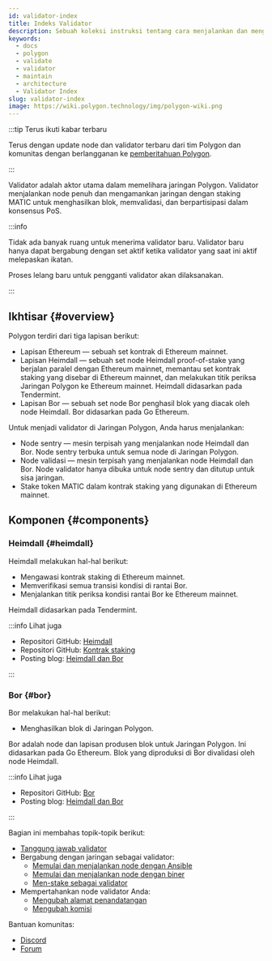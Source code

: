 ```yaml
---
id: validator-index
title: Indeks Validator
description: Sebuah koleksi instruksi tentang cara menjalankan dan mengoperasikan node validator di Jaringan Polygon
keywords:
  - docs
  - polygon
  - validate
  - validator
  - maintain
  - architecture
  - Validator Index
slug: validator-index
image: https://wiki.polygon.technology/img/polygon-wiki.png
---
```


:::tip Terus ikuti kabar terbaru

Terus dengan update node dan validator terbaru dari tim Polygon dan komunitas dengan berlangganan ke [pemberitahuan Polygon](https://polygon.technology/notifications/).

:::

Validator adalah aktor utama dalam memelihara jaringan Polygon. Validator menjalankan node penuh dan mengamankan
jaringan dengan staking MATIC untuk menghasilkan blok, memvalidasi, dan berpartisipasi dalam konsensus PoS.

:::info

Tidak ada banyak ruang untuk menerima validator baru. Validator baru hanya dapat bergabung dengan set aktif ketika validator yang saat ini aktif melepaskan ikatan.

Proses lelang baru untuk pengganti validator akan dilaksanakan.

:::

## Ikhtisar {#overview}

Polygon terdiri dari tiga lapisan berikut:

* Lapisan Ethereum — sebuah set kontrak di Ethereum mainnet.
* Lapisan Heimdall — sebuah set node Heimdall proof-of-stake yang berjalan paralel dengan Ethereum mainnet, memantau set kontrak staking yang disebar di Ethereum mainnet, dan melakukan titik periksa Jaringan Polygon ke Ethereum mainnet. Heimdall didasarkan pada Tendermint.
* Lapisan Bor — sebuah set node Bor penghasil blok yang diacak oleh node Heimdall. Bor didasarkan pada Go Ethereum.

Untuk menjadi validator di Jaringan Polygon, Anda harus menjalankan:

* Node sentry — mesin terpisah yang menjalankan node Heimdall dan Bor. Node sentry terbuka untuk semua node di Jaringan Polygon.
* Node validasi — mesin terpisah yang menjalankan node Heimdall dan Bor. Node validator hanya dibuka untuk node sentry dan ditutup untuk sisa jaringan.
* Stake token MATIC dalam kontrak staking yang digunakan di Ethereum mainnet.

## Komponen {#components}

### Heimdall {#heimdall}

Heimdall melakukan hal-hal berikut:

* Mengawasi kontrak staking di Ethereum mainnet.
* Memverifikasi semua transisi kondisi di rantai Bor.
* Menjalankan titik periksa kondisi rantai Bor ke Ethereum mainnet.

Heimdall didasarkan pada Tendermint.

:::info Lihat juga

* Repositori GitHub: [Heimdall](https://github.com/maticnetwork/heimdall)
* Repositori GitHub: [Kontrak staking](https://github.com/maticnetwork/contracts/tree/master/contracts/staking)
* Posting blog: [Heimdall dan Bor](https://blog.polygon.technology/heimdall-and-bor/)

:::

### Bor {#bor}

Bor melakukan hal-hal berikut:

* Menghasilkan blok di Jaringan Polygon.

Bor adalah node dan lapisan produsen blok untuk Jaringan Polygon. Ini didasarkan pada Go Ethereum. Blok yang diproduksi di Bor divalidasi oleh node Heimdall.

:::info Lihat juga

* Repositori GitHub: [Bor](https://github.com/maticnetwork/bor)
* Posting blog: [Heimdall dan Bor](https://blog.polygon.technology/heimdall-and-bor/)

:::

Bagian ini membahas topik-topik berikut:

* [Tanggung jawab validator](validator-responsibilities.md)
* Bergabung dengan jaringan sebagai validator:
  * [Memulai dan menjalankan node dengan Ansible](run-validator-ansible.md)
  * [Memulai dan menjalankan node dengan biner](run-validator-binaries.md)
  * [Men-stake sebagai validator](validator-staking-operations.md)
* Mempertahankan node validator Anda:
  * [Mengubah alamat penandatangan](change-signer-address.md)
  * [Mengubah komisi](validator-commission-operations.md)

Bantuan komunitas:

* [Discord](https://discord.com/invite/0xPolygon)
* [Forum](https://forum.polygon.technology/)
